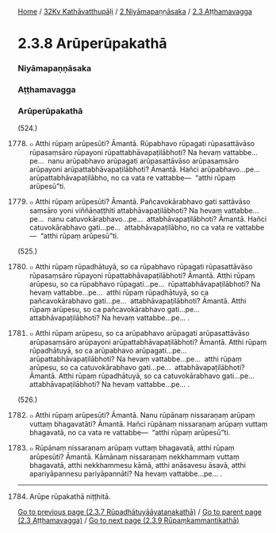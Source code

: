 
[Home](/) / [32Kv Kathāvatthupāḷi](/tipitaka/32Kv.md) / [2 Niyāmapaṇṇāsaka](/tipitaka/32Kv/2.md) / [2.3 Aṭṭhamavagga](/tipitaka/32Kv/2/2.3.md)

# 2.3.8 Arūperūpakathā

### Niyāmapaṇṇāsaka

### Aṭṭhamavagga

### Arūperūpakathā

(524.)

1778. ๐ Atthi rūpaṃ arūpesūti? Āmantā. Rūpabhavo rūpagati rūpasattāvāso rūpasaṃsāro rūpayoni rūpattabhāvapaṭilābhoti? Na hevaṃ vattabbe…pe…  nanu arūpabhavo arūpagati arūpasattāvāso arūpasaṃsāro arūpayoni arūpattabhāvapaṭilābhoti? Āmantā. Hañci arūpabhavo…pe…  arūpattabhāvapaṭilābho, no ca vata re vattabbe—  “atthi rūpaṃ arūpesū”ti.

1779. ๐ Atthi rūpaṃ arūpesūti? Āmantā. Pañcavokārabhavo gati sattāvāso saṃsāro yoni viññāṇaṭṭhiti attabhāvapaṭilābhoti? Na hevaṃ vattabbe…pe…  nanu catuvokārabhavo…pe…  attabhāvapaṭilābhoti? Āmantā. Hañci catuvokārabhavo gati…pe…  attabhāvapaṭilābho, no ca vata re vattabbe—  “atthi rūpaṃ arūpesū”ti.

(525.)

1780. ๐ Atthi rūpaṃ rūpadhātuyā, so ca rūpabhavo rūpagati rūpasattāvāso rūpasaṃsāro rūpayoni rūpattabhāvapaṭilābhoti? Āmantā. Atthi rūpaṃ arūpesu, so ca rūpabhavo rūpagati…pe…  rūpattabhāvapaṭilābhoti? Na hevaṃ vattabbe…pe…  atthi rūpaṃ rūpadhātuyā, so ca pañcavokārabhavo gati…pe…  attabhāvapaṭilābhoti? Āmantā. Atthi rūpaṃ arūpesu, so ca pañcavokārabhavo gati…pe…  attabhāvapaṭilābhoti? Na hevaṃ vattabbe…pe… .

1781. ๐ Atthi rūpaṃ arūpesu, so ca arūpabhavo arūpagati arūpasattāvāso arūpasaṃsāro arūpayoni arūpattabhāvapaṭilābhoti? Āmantā. Atthi rūpaṃ rūpadhātuyā, so ca arūpabhavo arūpagati…pe…  arūpattabhāvapaṭilābhoti? Na hevaṃ vattabbe…pe…  atthi rūpaṃ arūpesu, so ca catuvokārabhavo gati…pe…  attabhāvapaṭilābhoti? Āmantā. Atthi rūpaṃ rūpadhātuyā, so ca catuvokārabhavo gati…pe…  attabhāvapaṭilābhoti? Na hevaṃ vattabbe…pe… .

(526.)

1782. ๐ Atthi rūpaṃ arūpesūti? Āmantā. Nanu rūpānaṃ nissaraṇaṃ arūpaṃ vuttaṃ bhagavatāti? Āmantā. Hañci rūpānaṃ nissaraṇaṃ arūpaṃ vuttaṃ bhagavatā, no ca vata re vattabbe—  “atthi rūpaṃ arūpesū”ti.

1783. ๐ Rūpānaṃ nissaraṇaṃ arūpaṃ vuttaṃ bhagavatā, atthi rūpaṃ arūpesūti? Āmantā. Kāmānaṃ nissaraṇaṃ nekkhammaṃ vuttaṃ bhagavatā, atthi nekkhammesu kāmā, atthi anāsavesu āsavā, atthi apariyāpannesu pariyāpannāti? Na hevaṃ vattabbe…pe… .

---

1784. Arūpe rūpakathā niṭṭhitā.



[Go to previous page (2.3.7 Rūpadhātuyāāyatanakathā)](/tipitaka/32Kv/2/2.3/2.3.7.md) / [Go to parent page (2.3 Aṭṭhamavagga)](/tipitaka/32Kv/2/2.3.md) / [Go to next page (2.3.9 Rūpaṃkammantikathā)](/tipitaka/32Kv/2/2.3/2.3.9.md)


